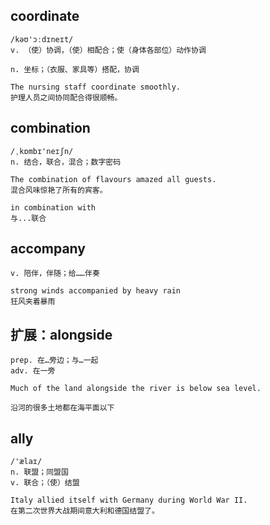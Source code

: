 ## coordinate
```
/kəʊ'ɔːdɪneɪt/
v. （使）协调，（使）相配合；使（身体各部位）动作协调

n. 坐标；（衣服、家具等）搭配，协调

The nursing staff coordinate smoothly.
护理人员之间协同配合得很顺畅。
```

## combination
```
/ˌkɒmbɪ'neɪʃn/
n. 结合，联合，混合；数字密码

The combination of flavours amazed all guests.
混合风味惊艳了所有的宾客。

in combination with
与...联合
```

## accompany
```
v. 陪伴，伴随；给……伴奏

strong winds accompanied by heavy rain
狂风夹着暴雨
```

## 扩展：alongside
```
prep. 在…旁边；与…一起
adv. 在一旁

Much of the land alongside the river is below sea level.

沿河的很多土地都在海平面以下
```

## ally
```
/'ælaɪ/
n. 联盟；同盟国
v. 联合；（使）结盟

Italy allied itself with Germany during World War II.
在第二次世界大战期间意大利和德国结盟了。
```
